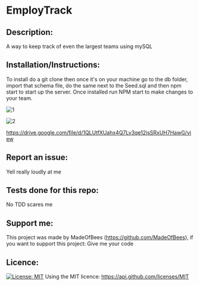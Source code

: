 # EmployTrack

    
## Description: 
 A way to keep track of even the largest teams using mySQL


## Installation/Instructions: 
 To install do a git clone then once it's on your machine go to the db folder, import that schema file, do the same next to the Seed.sql and then npm start to start up the server. Once installed run NPM start to make changes to your team.
 
![1](https://user-images.githubusercontent.com/9198297/201373677-1ab56f4d-0fd4-4b49-930b-fada061e3cbe.jpg)

![2](https://user-images.githubusercontent.com/9198297/201373680-2555d8f7-c62a-434f-9348-3436fd22478f.jpg)

https://drive.google.com/file/d/1QLUtfXUahx4Q7Lv3qe12jsSRxUH7HawG/view

    
## Report an issue: 
 Yell really loudly at me 

    
## Tests done for this repo:
 No TDD scares me 

    
## Support me: 
 This project was made by MadeOfBees (https://github.com/MadeOfBees), if you want to support this project: Give me your code

    
## Licence: 
 [![License: MIT](https://img.shields.io/badge/License-MIT-yellow.svg)](https://opensource.org/licenses/MIT)
 Using the MIT licence: https://api.github.com/licenses/MIT 
